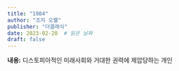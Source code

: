 ```yaml
---
title: "1984"
author: "조지 오웰"
publisher: "더클래식"
date: 2023-02-20  # 읽은 날짜
draft: false
---
```


**내용:** 디스토피아적인 미래사회와 거대한 권력에 제압당하는 개인
